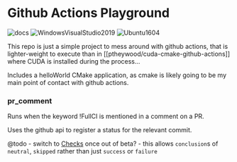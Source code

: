 # Github Actions Playground

![docs](https://github.com/ptheywood/actions-playground/workflows/docs/badge.svg)
![WindowsVisualStudio2019](https://github.com/ptheywood/actions-playground/workflows/WindowsVisualStudio2019/badge.svg)
![Ubuntu1604](https://github.com/ptheywood/actions-playground/workflows/Ubuntu1604/badge.svg)

This repo is just a simple project to mess around with github actions, that is lighter-weight to execute than in [[ptheywood/cuda-cmake-github-actions]] where CUDA is installed during the process... 

Includes a helloWorld CMake application, as cmake is likely going to be my main point of contact with github actions.


### pr_comment 

Runs when the keyword !FullCI is mentioned in a comment on a PR. 

Uses the github  api to register a status for the relevant commit.

@todo - switch to [Checks](https://developer.github.com/v3/checks/) once out of beta? - this allows `conclusion`s of `neutral`, `skipped` rather than just `success` or `failure`